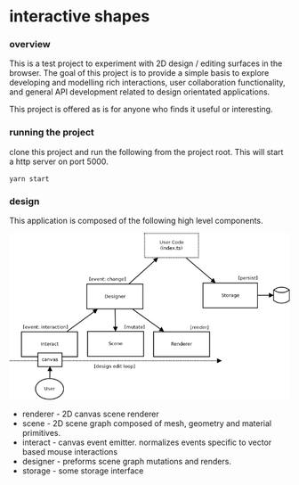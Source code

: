 # interactive shapes

### overview

This is a test project to experiment with 2D design / editing surfaces in the browser. The goal of this project is to provide a simple basis to explore developing and modelling rich interactions, user collaboration functionality, and general API development related to design orientated applications.

This project is offered as is for anyone who finds it useful or interesting.

### running the project

clone this project and run the following from the project root. This will start a http server on port 5000.

```
yarn start
```

### design

This application is composed of the following high level components.

![toplogy](docs/topology.png)

- renderer - 2D canvas scene renderer
- scene - 2D scene graph composed of mesh, geometry and material primitives.
- interact - canvas event emitter. normalizes events specific to vector based mouse interactions
- designer - preforms scene graph mutations and renders.
- storage - some storage interface